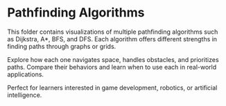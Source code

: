 # Pathfinding Algorithms

This folder contains visualizations of multiple pathfinding algorithms such as Dijkstra, A*, BFS, and DFS. Each algorithm offers different strengths in finding paths through graphs or grids.

Explore how each one navigates space, handles obstacles, and prioritizes paths. Compare their behaviors and learn when to use each in real-world applications.

Perfect for learners interested in game development, robotics, or artificial intelligence.

